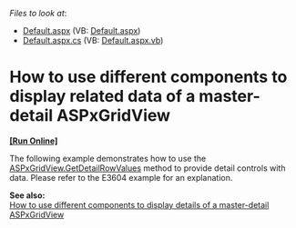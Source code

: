 <!-- default file list -->
*Files to look at*:

* [Default.aspx](./CS/WebSite/Default.aspx) (VB: [Default.aspx](./VB/WebSite/Default.aspx))
* [Default.aspx.cs](./CS/WebSite/Default.aspx.cs) (VB: [Default.aspx.vb](./VB/WebSite/Default.aspx.vb))
<!-- default file list end -->
# How to use different components to display related data of a master-detail ASPxGridView 
<!-- run online -->
**[[Run Online]](https://codecentral.devexpress.com/e3608/)**
<!-- run online end -->


<p>The following example demonstrates how to use  the <a href="http://documentation.devexpress.com/#AspNet/DevExpressWebASPxGridViewASPxGridView_GetDetailRowValuestopic"><u>ASPxGridView.GetDetailRowValues</u></a> method to provide detail controls with data. Please refer to the E3604 example for an explanation. </p><p><strong>See also:</strong><br />
<a href="https://www.devexpress.com/Support/Center/p/E3604">How to use different components to display details of a master-detail ASPxGridView </a></p>

<br/>


